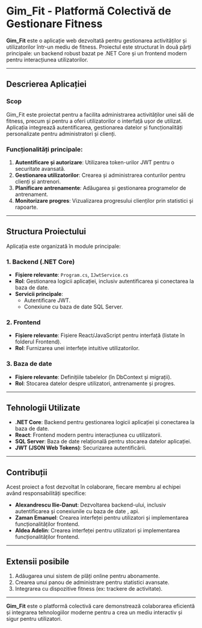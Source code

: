 
# Gim_Fit - Platformă Colectivă de Gestionare Fitness

**Gim_Fit** este o aplicație web dezvoltată pentru gestionarea activităților și utilizatorilor într-un mediu de fitness. Proiectul este structurat în două părți principale: un backend robust bazat pe .NET Core și un frontend modern pentru interacțiunea utilizatorilor.

---

## **Descrierea Aplicației**

### Scop
Gim_Fit este proiectat pentru a facilita administrarea activităților unei săli de fitness, precum și pentru a oferi utilizatorilor o interfață ușor de utilizat. Aplicația integrează autentificarea, gestionarea datelor și funcționalități personalizate pentru administratori și clienți.

### Funcționalități principale:
1. **Autentificare și autorizare**: Utilizarea token-urilor JWT pentru o securitate avansată.
2. **Gestionarea utilizatorilor**: Crearea și administrarea conturilor pentru clienți și antrenori.
3. **Planificare antrenamente**: Adăugarea și gestionarea programelor de antrenament.
4. **Monitorizare progres**: Vizualizarea progresului clienților prin statistici și rapoarte.

---

## **Structura Proiectului**

Aplicația este organizată în module principale:

### 1. **Backend (.NET Core)**
- **Fișiere relevante**: `Program.cs`, `IJwtService.cs`
- **Rol**: Gestionarea logicii aplicației, inclusiv autentificarea și conectarea la baza de date.
- **Servicii principale**:
  - Autentificare JWT.
  - Conexiune cu baza de date SQL Server.

### 2. **Frontend**
- **Fișiere relevante**: Fișiere React/JavaScript pentru interfață (listate în folderul Frontend).
- **Rol**: Furnizarea unei interfețe intuitive utilizatorilor.

### 3. **Baza de date**
- **Fișiere relevante**: Definițiile tabelelor (în DbContext și migrații).
- **Rol**: Stocarea datelor despre utilizatori, antrenamente și progres.

---

## **Tehnologii Utilizate**
- **.NET Core**: Backend pentru gestionarea logicii aplicației și conectarea la baza de date.
- **React**: Frontend modern pentru interacțiunea cu utilizatorii.
- **SQL Server**: Baza de date relațională pentru stocarea datelor aplicației.
- **JWT (JSON Web Tokens)**: Securizarea autentificării.

---

## **Contribuții**

Acest proiect a fost dezvoltat în colaborare, fiecare membru al echipei având responsabilități specifice:
- **Alexandrescu Ilie-Danut**: Dezvoltarea backend-ului, inclusiv autentificarea și conexiunile cu baza de date , api.
- **Zaman Emanuel**: Crearea interfeței pentru utilizatori și implementarea funcționalităților frontend.
- **Aldea Adelin**: Crearea interfeței pentru utilizatori și implementarea funcționalităților frontend.

---

## **Extensii posibile**
1. Adăugarea unui sistem de plăți online pentru abonamente.
2. Crearea unui panou de administrare pentru statistici avansate.
3. Integrarea cu dispozitive fitness (ex: trackere de activitate).

---

**Gim_Fit** este o platformă colectivă care demonstrează colaborarea eficientă și integrarea tehnologiilor moderne pentru a crea un mediu interactiv și sigur pentru utilizatori.
